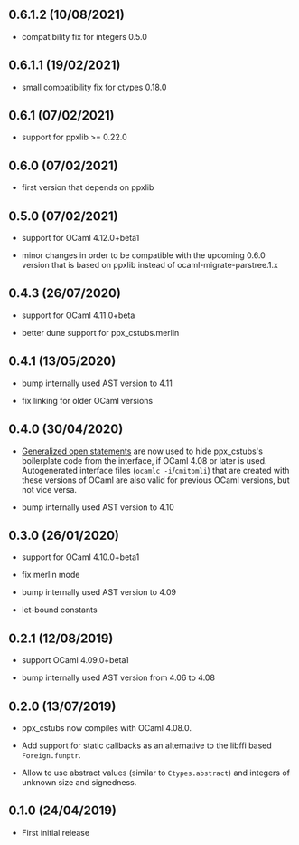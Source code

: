0.6.1.2 (10/08/2021)
------------------

- compatibility fix for integers 0.5.0


0.6.1.1 (19/02/2021)
------------------

- small compatibility fix for ctypes 0.18.0


0.6.1 (07/02/2021)
------------------

- support for ppxlib >= 0.22.0


0.6.0 (07/02/2021)
------------------

- first version that depends on ppxlib


0.5.0 (07/02/2021)
------------------

- support for OCaml 4.12.0+beta1

- minor changes in order to be compatible with the upcoming 0.6.0
  version that is based on ppxlib instead of
  ocaml-migrate-parstree.1.x


0.4.3 (26/07/2020)
------------------

- support for OCaml 4.11.0+beta

- better dune support for ppx_cstubs.merlin


0.4.1 (13/05/2020)
------------------

- bump internally used AST version to 4.11

- fix linking for older OCaml versions


0.4.0 (30/04/2020)
------------------

- [Generalized open
  statements](https://ocaml.org/releases/4.10/htmlman/generalizedopens.html)
  are now used to hide ppx_cstubs's boilerplate code from the
  interface, if OCaml 4.08 or later is used. Autogenerated interface
  files (`ocamlc -i`/`cmitomli`) that are created with these versions
  of OCaml are also valid for previous OCaml versions, but not vice
  versa.

- bump internally used AST version to 4.10


0.3.0 (26/01/2020)
------------------

- support for OCaml 4.10.0+beta1

- fix merlin mode

- bump internally used AST version to 4.09

- let-bound constants


0.2.1 (12/08/2019)
------------------

- support OCaml 4.09.0+beta1

- bump internally used AST version from 4.06 to 4.08


0.2.0 (13/07/2019)
------------------

- ppx_cstubs now compiles with OCaml 4.08.0.

- Add support for static callbacks as an alternative to the libffi
  based `Foreign.funptr`.

- Allow to use abstract values (similar to `Ctypes.abstract`) and
  integers of unknown size and signedness.


0.1.0 (24/04/2019)
------------------

- First initial release
